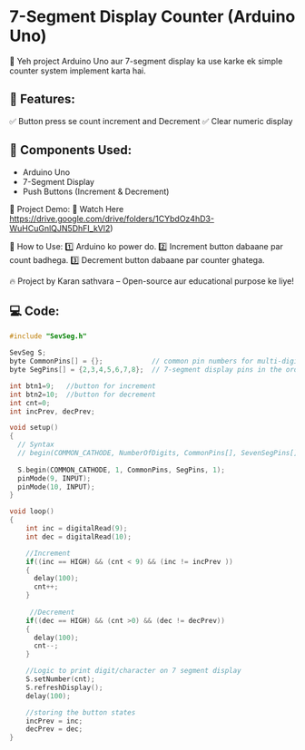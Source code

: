 # 7-Segment Display Counter (Arduino Uno)
🚀 Yeh project Arduino Uno aur 7-segment display ka use karke ek simple counter system implement karta hai.  

## 📌 Features:
✅ Button press se count increment and Decrement
✅ Clear numeric display  

## 🔧 Components Used:
- Arduino Uno
- 7-Segment Display  
- Push Buttons (Increment & Decrement)  

🎥 Project Demo:
📌 Watch Here
https://drive.google.com/drive/folders/1CYbdOz4hD3-WuHCuGnlQJN5DhFI_kVl2)

📜 How to Use:
1️⃣ Arduino ko power do.
2️⃣ Increment button dabaane par count badhega.
3️⃣ Decrement button dabaane par counter ghatega.

🔥 Project by Karan sathvara – Open-source aur educational purpose ke liye!

## 💻 Code:
```c
#include "SevSeg.h"

SevSeg S;
byte CommonPins[] = {};            // common pin numbers for multi-digit display 
byte SegPins[] = {2,3,4,5,6,7,8};  // 7-segment display pins in the order,{a,b,c,d,e,f,g,dp}

int btn1=9;   //button for increment
int btn2=10;  //button for decrement
int cnt=0;
int incPrev, decPrev;

void setup()
{
  // Syntax
  // begin(COMMON_CATHODE, NumberOfDigits, CommonPins[], SevenSegPins[], resistorUsed);
  
  S.begin(COMMON_CATHODE, 1, CommonPins, SegPins, 1);
  pinMode(9, INPUT);
  pinMode(10, INPUT);
}

void loop()
{
    int inc = digitalRead(9);
    int dec = digitalRead(10);

    //Increment
    if((inc == HIGH) && (cnt < 9) && (inc != incPrev ))
    {
      delay(100);
      cnt++;
    }
    
     //Decrement
    if((dec == HIGH) && (cnt >0) && (dec != decPrev))
    {
      delay(100);
      cnt--;
    }

    //Logic to print digit/character on 7 segment display
    S.setNumber(cnt);
    S.refreshDisplay();
    delay(100);

    //storing the button states
    incPrev = inc;
    decPrev = dec;
}
